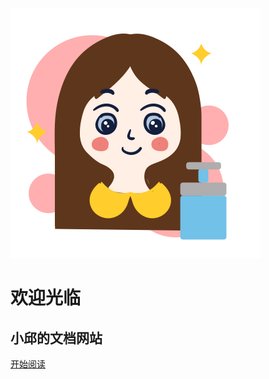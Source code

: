 ![tupian](pic/girl.svg)
# 欢迎光临
## 小邱的文档网站
<!-- > 记录日志 -->

<!-- * 可以不热爱编程但一定要热爱生活 -->

<!-- [GitHub](https://github.com/qiujingnan)
[About me](#quick-start) -->
<span id="jump"><a href = './other/login.html'>开始阅读</span>
<!-- [开始阅读](other/login1) -->
<!-- [join ？](#quick-start) -->
<!-- 背景图片 -->
<!-- ![](_media/bg.png) -->
<!-- 背景色 -->
<!-- ![color](#E63F00) -->
